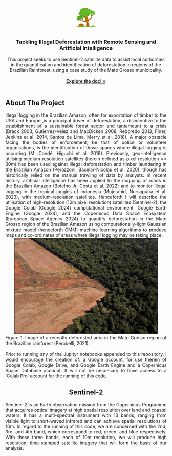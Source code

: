 <!-- Improved compatibility of back to top link: See: https://github.com/othneildrew/Best-README-Template/pull/73 -->
<a name="readme-top"></a>
<!--
*** Thanks for checking out the Best-README-Template. If you have a suggestion
*** that would make this better, please fork the repo and create a pull request
*** or simply open an issue with the tag "enhancement".
*** Don't forget to give the project a star!
*** Thanks again! Now go create something AMAZING! :D
-->



<!-- PROJECT SHIELDS -->
<!--
*** I'm using markdown "reference style" links for readability.
*** Reference links are enclosed in brackets [ ] instead of parentheses ( ).
*** See the bottom of this document for the declaration of the reference variables
*** for contributors-url, forks-url, etc. This is an optional, concise syntax you may use.
*** https://www.markdownguide.org/basic-syntax/#reference-style-links
-->


<!-- PROJECT LOGO -->
<br />
<div align="center">
  <a href="https://github.com/JohnRuskinONLINE/GEOL0069-Final-Project-JRO">
    <img src="images/logo.png" alt="Logo" width="80" height="80">
  </a>

<h3 align="center">Tackling Illegal Deforestation with Remote Sensing and Artificial Intelligence</h3>

  <p align="center">
    This project seeks to use Sentinel-2 satellite data to assist local authorities in the quantification and identification of deforestation in regions of the Brazilian Rainforest, using a case study of the Mato Grosso municipality.  
    <br />
    <br />
    <a href=https://github.com/JohnRuskinONLINE/GEOL0069-Final-Project-JRO"><strong>Explore the doc! »</strong></a>
    <br />
    <br />
  </p>
</div>

<!-- ABOUT THE PROJECT -->
## About The Project
<div style="text-align: justify;">
  Illegal logging in the Brazilian Amazon, often for exportation of timber to the USA and Europe ,is a principal driver of deforestation, a disincentive to the establishment of a sustainable forest sector   and tantamount to a crisis (Brack 2003, Gutierrez-Velez and MacDicken 2008, Reboredo 2013, Finer, Jenkins et al. 2014, Santos de Lima, Merry et al. 2018). A major obstacle facing the bodies of             enforcement, be that of police or volunteer organisations, is the identification of those spaces where illegal logging is occurring (M. Condé, Higuchi et al. 2019). Previously, geo-intelligence            utilising  medium-resolution satellites (herein defined as pixel resolution =< 30m) has been used against illegal deforestation and timber laundering in the Brazilian Amazon (Perazzoni, Bacelar-Nicolau    et al. 2020), though has historically relied on the manual trawling of data by analysts. In recent history, artificial intelligence has been applied to the mapping of roads in the Brazilian Amazon         (Botelho Jr, Costa et al. 2022) and to monitor illegal logging in the tropical jungles of Indonesia (Mujetahid, Nursaputra et al. 2023), with medium-resolution satellites. Henceforth I will describe the   utilisation of high-resolution (10m pixel resolution) satellites (Sentinel-2), the Google Colab (Google 2024) computational environment, Google Earth Engine (Google 2024), and the Copernicus Data Space    Ecosystem (European Space Agency 2024) to quantify deforestation in the Mato Grosso region of the Brazilian Amazon using computationally-light Gaussian mixture model (henceforth GMM) machine learning      algorithms to produce maps and co-ordinates of areas where illegal logging may be taking place.
</div>
<div align="center">
  <a href="https://github.com/JohnRuskinONLINE/GEOL0069-Final-Project-JRO">
    <img src="images/Picture1.jpg" alt="Logo" width="450" height="300">
  </a>
<div style="text-align: justify;">
Figure 1: Image of a recently deforested area in the Mato Grosso region of the Brazilian rainforest (Perobelli, 2021).
</div>
<br />
<div style="text-align: justify;">
Prior to running any of the Jupityr notebooks appended to this repository, I would encourage the creation of: a Google account, for use therein of Google Colab, Google Drive, and Google Earth Engine and a Copernicus Space Database account. It will not be neccesary to have access to a 'Colab Pro' account for the running of this code. 
</div>

## Sentinel-2 
<div style="text-align: justify;">
  Sentinel-2 is an Earth observation mission from the Copernicus Programme that acquires optical imagery at high spatial resolution over land and coastal waters. It has a multi-spectral instrument with 13 bands, ranging from visible light to short-waved infrared and can achieve spatial resolutions of 10m. In regard to the running of this code, we are concerned with the 2nd, 3rd, and 4th band, which correspond to red, green, and blue respectively. With these three bands, each of 10m resolution, we will produce high resolution, time-stamped satellite imagery that will form the basis of our analysis. 
</div>


